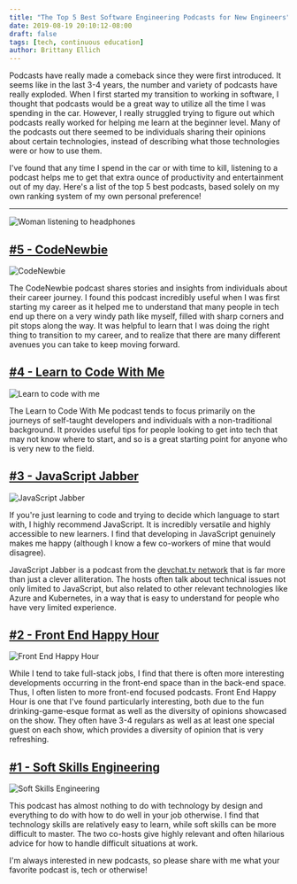 ```yaml
---
title: "The Top 5 Best Software Engineering Podcasts for New Engineers"
date: 2019-08-19 20:10:12-08:00
draft: false
tags: [tech, continuous education]
author: Brittany Ellich
---
```


Podcasts have really made a comeback since they were first introduced. It seems like in the last 3-4 years, the number and variety of podcasts have really exploded. When I first started my transition to working in software, I thought that podcasts would be a great way to utilize all the time I was spending in the car. However, I really struggled trying to figure out which podcasts really worked for helping me learn at the beginner level. Many of the podcasts out there seemed to be individuals sharing their opinions about certain technologies, instead of describing what those technologies were or how to use them.

I've found that any time I spend in the car or with time to kill, listening to a podcast helps me to get that extra ounce of productivity and entertainment out of my day. Here's a list of the top 5 best podcasts, based solely on my own ranking system of my own personal preference!

---

![Woman listening to headphones](/static/images/podcast.jpeg)

## [#5 - CodeNewbie](https://www.codenewbie.org/podcast)

![CodeNewbie](/static/images/code-newbie.jpeg)

The CodeNewbie podcast shares stories and insights from individuals about their career journey. I found this podcast incredibly useful when I was first starting my career as it helped me to understand that many people in tech end up there on a very windy path like myself, filled with sharp corners and pit stops along the way. It was helpful to learn that I was doing the right thing to transition to my career, and to realize that there are many different avenues you can take to keep moving forward.

## [#4 - Learn to Code With Me](https://learntocodewith.me/)

![Learn to code with me](/static/images/learn-to-code-with-me.png)

The Learn to Code With Me podcast tends to focus primarily on the journeys of self-taught developers and individuals with a non-traditional background. It provides useful tips for people looking to get into tech that may not know where to start, and so is a great starting point for anyone who is very new to the field.

## [#3 - JavaScript Jabber](https://devchat.tv/js-jabber/)

![JavaScript Jabber](/static/images/javascript-jabber.jpeg)

If you're just learning to code and trying to decide which language to start with, I highly recommend JavaScript. It is incredibly versatile and highly accessible to new learners. I find that developing in JavaScript genuinely makes me happy (although I know a few co-workers of mine that would disagree).

JavaScript Jabber is a podcast from the [devchat.tv network](https://devchat.tv/) that is far more than just a clever alliteration. The hosts often talk about technical issues not only limited to JavaScript, but also related to other relevant technologies like Azure and Kubernetes, in a way that is easy to understand for people who have very limited experience.

## [#2 - Front End Happy Hour](https://frontendhappyhour.com/)

![Front End Happy Hour](/static/images/front-end-happy-hour.jpeg)

While I tend to take full-stack jobs, I find that there is often more interesting developments occurring in the front-end space than in the back-end space. Thus, I often listen to more front-end focused podcasts. Front End Happy Hour is one that I've found particularly interesting, both due to the fun drinking-game-esque format as well as the diversity of opinions showcased on the show. They often have 3-4 regulars as well as at least one special guest on each show, which provides a diversity of opinion that is very refreshing.

## [#1 - Soft Skills Engineering](https://softskills.audio/)

![Soft Skills Engineering](/static/images/soft-skills-engineering.png)

This podcast has almost nothing to do with technology by design and everything to do with how to do well in your job otherwise. I find that technology skills are relatively easy to learn, while soft skills can be more difficult to master. The two co-hosts give highly relevant and often hilarious advice for how to handle difficult situations at work.

I'm always interested in new podcasts, so please share with me what your favorite podcast is, tech or otherwise!
